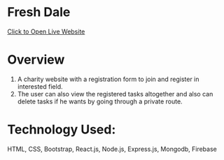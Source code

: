 # Fresh Dale
[Click to Open Live Website](https://cranky-torvalds-611a26.netlify.app/)

# Overview 
1. A charity website with a registration form to join and register in interested field.
2. The user can also view the registered tasks altogether and also can delete tasks if he  wants by going through a private route.
# Technology Used: 
HTML, CSS, Bootstrap, React.js, Node.js, Express.js, Mongodb, Firebase 
